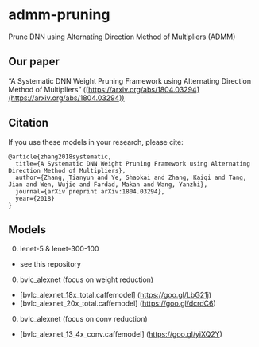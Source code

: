 # admm-pruning
Prune DNN using Alternating Direction Method of Multipliers (ADMM)

## Our paper
“A Systematic DNN Weight Pruning Framework using Alternating Direction Method of Multipliers” ([https://arxiv.org/abs/1804.03294](https://arxiv.org/abs/1804.03294))

## Citation
If you use these models in your research, please cite:
```
@article{zhang2018systematic,
  title={A Systematic DNN Weight Pruning Framework using Alternating Direction Method of Multipliers},
  author={Zhang, Tianyun and Ye, Shaokai and Zhang, Kaiqi and Tang, Jian and Wen, Wujie and Fardad, Makan and Wang, Yanzhi},
  journal={arXiv preprint arXiv:1804.03294},
  year={2018}
}
```

## Models
0. lenet-5 & lenet-300-100
  - see this repository
0. bvlc_alexnet (focus on weight reduction)
  - [bvlc_alexnet_18x_total.caffemodel] (https://goo.gl/LbG21j)
  - [bvlc_alexnet_20x_total.caffemodel] (https://goo.gl/dcrdC6)
0. bvlc_alexnet (focus on conv reduction)
  - [bvlc_alexnet_13_4x_conv.caffemodel] (https://goo.gl/yiXQ2Y)
